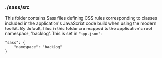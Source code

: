 ### ./sass/src

This folder contains Sass files defining CSS rules corresponding to classes
included in the application's JavaScript code build when using the modern toolkit.
By default, files in this folder are mapped to the application's root namespace, 'backlog'.
This is set in `"app.json"`:

    "sass": {
        "namespace": "backlog"
    }
